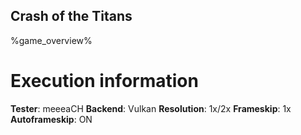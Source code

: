 ## Crash of the Titans

%game_overview%

# Execution information

**Tester**: meeeaCH
**Backend**: Vulkan
**Resolution**: 1x/2x
**Frameskip**: 1x
**Autoframeskip**: ON